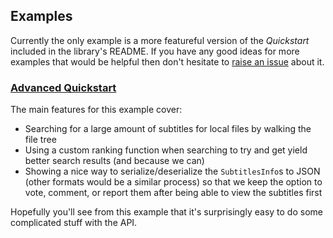 ## Examples

Currently the only example is a more featureful version of the _Quickstart_ included in the library's README. If you have any good ideas for more examples that would be helpful then don't hesitate to [raise an issue](https://github.com/LovecraftianHorror/subwinder/issues) about it.

### [Advanced Quickstart](advanced_quickstart.py)

The main features for this example cover:

- Searching for a large amount of subtitles for local files by walking the file tree
- Using a custom ranking function when searching to try and get yield better search results (and because we can)
- Showing a nice way to serialize/deserialize the `SubtitlesInfo`s to JSON (other formats would be a similar process) so that we keep the option to vote, comment, or report them after being able to view the subtitles first

Hopefully you'll see from this example that it's surprisingly easy to do some complicated stuff with the API.
